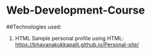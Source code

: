 # Web-Development-Course
##Technologies used:
1. HTML
Sample personal profile using HTML: https://bhavanakukkapalli.github.io/Personal-site/
